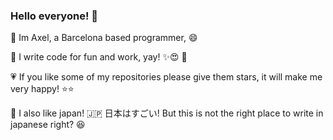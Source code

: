 ### Hello everyone! 👋

:round_pushpin: Im Axel, a Barcelona based programmer, :smile:

:floppy_disk: I write code for fun and work, yay! ✨:heart_eyes:    :bug:

:heartpulse: If you like some of my repositories please give them stars, it will make me very happy! :star::star:

:tokyo_tower: I also like japan! :jp: 日本はすごい! But this is not the right place to write in japanese right? :laughing:
